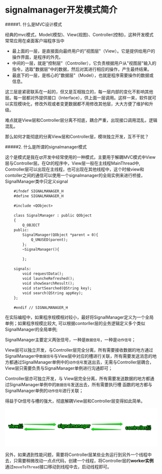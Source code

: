 signalmanager开发模式简介
=========================

#####1. 什么是MVC设计模式

经典的mvc模式，Model(模型)、View(视图)、Controller(控制)，这种开发模式常常应用在桌面客户端程序当中


+  最上面的一层，是直接面向最终用户的"视图层"（View）。它是提供给用户的操作界面，是程序的外壳。
+  中间的一层，就是"控制层"（Controller），它负责根据用户从"视图层"输入的指令，选取"数据层"中的数据，然后对其进行相应的操作，产生最终结果。
+  最底下的一层，是核心的"数据层"（Model），也就是程序需要操作的数据或信息。


这三层是紧密联系在一起的，但又是互相独立的，每一层内部的变化不影响其他层。每一层都对外提供接口（Interface），供上面一层调用。这样一来，软件就可以实现模块化，修改外观或者变更数据都不用修改其他层，大大方便了维护和升级。

难点就是View层和Controller层分离不彻底，耦合严重，出现接口调用混乱，逻辑混乱。

那么如何才能彻底的分离View层和Controller层，模块独立开发，互不干扰？

#####2. 什么是所谓的signalmanager模式

这个是模式是我在qt开发中经常使用的一种模式，主要用于解耦MVC模式中View层与Controller层。在Qt的程序中，View层一般在主线程MainThread中, Controller层可以出现在主线程，也可出现在其他线程中，这个时候view和contoller之间的通信可以使用一个signalmanager的全局实例来进行桥接， SignalManager类中只定义signal


        #ifndef SIGNALMANAGER_H
        #define SIGNALMANAGER_H
        
        #include <QObject>
    
        class SignalManager : public QObject
        {
            Q_OBJECT
        public:
            SignalManager(QObject *parent = 0){
                Q_UNUSED(parent);
            };
            ~SignalManager(){
        
            };
        
        signals:
            void requestData();
            void launcheRefreshed();
            void showSearchResult();
            void startSearched(QString key);
            void search(QString appKey);
        };
        
        #endif // SIGNALMANAGER_H


在实际编程中，如果程序规模相对较小，最好将SignalManager定义为一个全局单例；如果程序规模比较大, 可以根据contorller层的业务逻辑定义多个类似SignalManager的全局单例; 

SignalManager主要定义两张信号，一种是`数据信号`，一种是`动作信号`；

View层可以独立开发，与Controller层完全分离，所有需要接收数据的地方通过SignalManager中`数据信号`与View层中对应的槽进行关联，所有需要发送消息的地方都通过SignalManager单例中的`动作信号`发送出去，无需与Controller层耦合，View层只需要负责与SignalManager单例进行沟通即可；

Controller层亦可独立开发，与 View层完全分离，所有需要发送数据的地方都通过SignalManager单例中的`数据信号`发送出去，所有需要执行槽
函数的地方都与SignalManager单例的`动作信号`进行关联；

得益于Qt信号与槽的强大，彻底解耦View层和Controller层变得如此简单。

![signalmanager](../images/signalmanager.png)

另外，如果遇到性能问题，需要将Controller层某些业务运行到另外一个线程中去，只需要稍微改动一点点代码，创建一个线程，将Controller层的**worker实例**通过`moveToThread`接口移动到线程中去，启动线程即可。

